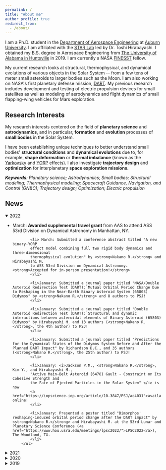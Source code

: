 ```yaml
---
permalink: /
title: "About me"
author_profile: true
redirect_from:
  - /about/
---
```


I am a Ph.D. student in the [Department of Aerospace Engineering](https://eng.auburn.edu/aero/)
at [Auburn University](http://www.auburn.edu/).
I am affiliated with the [STAR Lab](http://eng.auburn.edu/~mzh0114/index.html)
led by Dr. Toshi Hirabayashi. I obtained my B.S. degree in Aerospace Engineering from
[The University of Alabama in Huntsville](https://www.uah.edu/) in 2019. I am currently a NASA [FINESST](https://nspires.nasaprs.com/external/solicitations/summary!init.do?solId={3E72ED7E-1FBD-F815-5A4E-2DA033EF7449}&path=open) fellow.

My current research looks at structural, thermophysical, and dynamical evolutions of
various objects in the Solar System -- from a few tens of meter small asteroids to
larger bodies such as the Moon. I am also working on NASA's first planetary defense mission, [DART](https://dart.jhuapl.edu/). My previous research includes development and testing of
electric propulsion devices for small satellites as well as modeling of
aerodynamics and flight dynamics of small flapping-wing vehicles for Mars exploration.


Research Interests
---
My research interests centered on the field of **planetary science** and **astrodynamics**,
and in particular, **formation** and **evolution** processes of **small bodies**
in the Solar System.

I have been establishing unique techniques to better understand small bodies'
**structural conditions** and **dynamical evolutions** due to, for example,
**shape deformation** or **thermal imbalance** (known as the
[Yarkovsky](https://en.wikipedia.org/wiki/Yarkovsky_effect) and
[YORP](https://en.wikipedia.org/wiki/Yarkovsky%E2%80%93O%27Keefe%E2%80%93Radzievskii%E2%80%93Paddack_effect) effects).
I also investigate **trajectory design** and **optimization** for interplanetary
**space exploration missions**.

_**Keywords**: Planetary science; Astrodynamics; Small bodies; Structural modeling;
Thermophysical modeling; Spacecraft Guidance, Navigation, and Control (GN&C);
Trajectory design; Optimization; Electric propulsion_


News
---
<details open>
    <summary>2022</summary>
        <ul>
            <li> March: <strong>Awarded supplemental travel grant </strong> from
            AAS to attend ASS 53rd Division on Dynamical Astronomy in Manhattan, NY.
            </li>

            <li> March: Submitted a conference abstract titled "A new binary-YORP
            effect model combining full two rigid body dynamics and three-dimensional
            thermophysical evolution" by <strong>Nakano R.</strong> and Hirabayashi M.
            to ASS 53rd Division on Dynamical Astronomy. <strong>Accepted for in-person presentation!</strong>
            </li>

            <li>January: Submitted a journal paper titled "NASA/Double Asteroid Redirection Test (DART): Mutual Orbital Period Change Due to Reshaping in the Near-Earth Binary Asteroid System (65803) Didymos" by <strong>Nakano R.</strong> and 8 authors to PSJ!
            </li>

            <li>January: Submitted a journal paper titled "Double Asteroid Redirection Test (DART): Structural and dynamic interactions between asteroidal elements of Binary Asteroid (65803) Didymos" by Hirabayashi M. and 13 authors (<strong>Nakano R.</strong>, the 4th author) to PSJ!  
            </li>

            <li>January: Submitted a journal paper titled "Predictions for the Dynamical States of the Didymos System Before and After the Planned DART Impact" by Richardson D.C., and 35 authors (<strong>Nakano R.</strong>, the 25th author) to PSJ!
            </li>

            <li>January: <i>Jackson P.M., <strong>Nakano R.</strong>, Kim Y., and Hirabayashi M.,
            "Active Main-Belt Asteroid (6478) Gault - Constraint on Its Cohesive Strength and
            the Fate of Ejected Particles in the Solar System" </i> is now
            <a href="https://iopscience.iop.org/article/10.3847/PSJ/ac4031">available</a> online!
            </li>

            <li>January: Presented a poster titled "Dimorphos' reshaping-induced orbital period change after the DART impact" by <strong>Nakano R.</strong> and Hirabayashi M. at the 53rd Lunar and Planetary Science Conference (<a href="https://www.hou.usra.edu/meetings/lpsc2022/">LPSC2022</a>), The Woodland, TX.
            </li>
        </ul>
</details>
<details>
	<summary>2021</summary>
        <ul>
            <li>December: A journal paper titled "Active Main-Belt Asteroid (6478) Gault - Constraint on Its Cohesive Strength and
            the Fate of Ejected Particles in the Solar System" by Jackson P.M., <strong>Nakano R.</strong>, Kim Y., and Hirabayashi M.
            is <strong>accepted for publication in PSJ!</strong>
            </li>

            <li>November: <strong>Visited Vandenberg Space Force Base to see the DART spacecraft
            (<a href="https://www.jhuapl.edu/PressRelease/211124-nasa-johns-hopkins-apl-launch-first-planetary-defense-test-mission-to-double-asteroid-system">launch</a>) by SpaceX's Falcon 9 rocket!</strong>
            </li>

            <li>October: Submitted a conference abstract titled "Finite Element Thermophysical Model
            for the Yarkovsky and YORP Investigations - The YORP Effect's Insensitivity
            to Small Topographic Features" by <strong>Nakano R.</strong> and Hirabayashi M.
            to American Geophysical Union Fall Meeting 2021 (<a href="https://www.agu.org/Fall-Meeting">AGUFM2021</a>).
            <strong>Accepted for presentation!</strong>
            </li>

            <li>July: Presented a poster titled
            "Finite Element Modeling Approach Thermophysical Model to
            Characterize Irregularly Shaped Bodies’ Temperature Variation" by
            <strong>Nakano R.</strong> and Hirabayashi M. at the NASA Exploration
            Science Forum 2021 (<a href="https://lunarscience.arc.nasa.gov/nesfels2021/">NESF2021</a>).
            </li>

            <li>July: <strong>My <a href="https://nspires.nasaprs.com/external/solicitations/summary!init.do?solId=3E72ED7E1FBDF8155A4E2DA033EF7449&stack=redirect">FINESST</a>
            award was <a href="https://eng.auburn.edu/news/2021/07/nakano-finesst-award.html">featured</a> on the university website!</strong>
            </li>

            <li>July: Submitted a journal paper titled "Active Main-Belt Asteroid (6478) Gault - Constraint on Its Cohesive Strength and
            the Fate of Ejected Particles in the Solar System" by Jackson P.M.,
            <strong>Nakano R.</strong>, Kim Y., and Hirabayashi M. to PSJ!
            </li>

            <li>June: <strong>I am selected for the Future Investigators in NASA
            Earth and Space Science and Technology,
            <a href="https://nspires.nasaprs.com/external/solicitations/summary!init.do?solId=3E72ED7E1FBDF8155A4E2DA033EF7449&stack=redirect">
            FINESST</a>.
            Total of $135,000 funding support for the investigation of binary
            asteroids' dynamical evolution due to Binary-YORP effect.</strong>
            </li>

            <li>June: Submitted an extended abstract titled
            "Time-Optimal and Fuel-Optimal Trajectories for Asteroid Landing
            via Indirect Optimization" by <strong>Nakano R.</strong>, Taheri E., and Hirabayashi M. to the AIAA SciTech Forum 2022
            (<a href="https://www.aiaa.org/SciTech">SciTech2022</a>).
            <strong>Accepted for presentation!</strong>
            </li>

            <li>May: Submitted a conference abstract titled
            "Investigation of the YORP effect on asteroid (162173) Ryugu
            - An application of FEM approach thermophysical model" by
            <strong>Nakano R.</strong> and Hirabayashi M. to the Europlanet
            Science Congress 2021 (<a href="https://www.epsc2021.eu/home.html">EPSC2021</a>).
            <strong>Accepted for presentation!</strong>
            </li>

            <li>March: <strong>I passed my Qualifying Exam!</strong>
            </li>

            <li>February: Presented a poster titled
            "Finite Element Modeling Approach to Characterize Temperature Variations
            of Irregularly Shaped Bodies" by
            <strong>Nakano R.</strong> and Hirabayashi M. at the 52nd
            Lunar and Planetary Science Conference
            (<a href="https://www.hou.usra.edu/meetings/lpsc2021/">LPSC2021</a>).
            </li>

            <li>January: Submitted a conference abstract titled
            "NASA/Double Asteroid Redirection Test: Orbital perturbation by the
            ejecta collision driven reshaping of Didymos after the impact event"
            by <strong>Nakano R.</strong> and Hirabayashi M. to the 7th IAA
            Planetary Defense Conference
            (<a href="https://iaaspace.org/event/7th-iaa-planetary-defense-conference-2021/">PDC2021</a>).
            <strong>Accepted for presentation!</strong>
            </li>
        </ul>
</details>

<details>
	<summary>2020</summary>
        <ul>
            <li>December: Presented a poster titled "Dimorphos’ orbital perturbation
            induced by shape modification of Didymos after the DART impact" by
            <strong>Nakano R.</strong>, Hirabayashi M., and 10 authors
            at AGU Fall Meeting 2020
            (<a href="https://www.agu.org/Fall-Meeting-2020">AGUFM2020</a>)!
            </li>

            <li>July: <i>Hirabayashi M., <strong>Nakano R.</strong>, and 15 other
            authors, "Spin-driven evolution of asteroids’ top-shapes at fast
            and slow spins as seen from (101955) Bennu and (162173) Ryugu" </i> is now
            <a href="https://www.sciencedirect.com/science/article/pii/S0019103520303201?via%3Dihub">available</a>
            online!
            </li>

            <li>June: A journal paper titled "Spin-driven evolution of asteroids’
            top-shapes at fast and slow spins as seen from (101955) Bennu and
            (162173) Ryugu" by Hirabayashi M., <strong>Nakano R.</strong>,
            and 15 authors is <strong>accepted for publication in Icarus!</strong>
            </li>

            <li>July: Presented a poster titled "Mass-shedding Activities of
            Asteroid (3200) Phaethon Enhanced by Its Rotation" by
            <strong>Nakano R.</strong> and Hirabayashi M. at NASA Exploration
            Science Forum 2020
            (<a href="https://lunarscience.arc.nasa.gov/nesf2020/">NESF2020</a>).
            <strong>Awarded 1st place for the student poster competition!</strong>
            </li>

            <li>May: Submitted a conference abstract titled "Mass-shedding Activities
            of Asteroid (3200) Phaethon Enhanced by Its Rotation - Its Implication
            to Asteroid Pairs" by <strong>Nakano R.</strong> and Hirabayashi M.
            to the Europlanet Science Congress 2020
            (<a href="https://www.epsc2020.eu/home.html">EPSC2020</a>).
            <strong> Accepted for presentation!</strong>
            </li>

            <li>March: <i><strong>Nakano R.</strong> and Hirabayashi M.,
            "Mass-shedding Activities of Asteroid (3200) Phaethon Enhanced by
            Its Rotation"</i> is now
            <a href="https://iopscience.iop.org/article/10.3847/2041-8213/ab7d36">available</a>
            online!
            </li>

            <li>March: A journal paper titled "Mass-shedding Activities of
            Asteroid (3200) Phaethon Enhanced by Its Rotation" is <strong>
            accepted for publication in ApJL!</strong>
            </li>

            <li>January: Submitted a journal paper titled "Mass-shedding Activities
            of Asteroid (3200) Phaethon Enhanced by Its Rotation" by
            <strong>Nakano R.</strong> and Hirabayashi M. to ApJL.
            </li>

            <li>January: Submitted a conference abstract titled
            "MASS SHEDDING ACTIVITIES OF ASTEROID (3200) PHAETHON ENHANCED
            BY ITS ROTATION" by <strong>Nakano R.</strong> and Hirabayashi M.
            to the 51st Lunar and Planetary Science Conference
            (<a href="https://www.hou.usra.edu/meetings/lpsc2020/">LPSC2020</a>),
            The Woodland, TX. <strong>Accepted for presentation!</strong>
            (Cancelled due to COVID19 outbreak)
            </li>
        </ul>
</details>

<details>
	<summary>2019</summary>
      <ul>
        <li>August: <strong>Started my Ph.D. program</strong> in the Department of
            Aerospace Engineering at Auburn University and <strong>joined the STAR Lab</strong>
            led by Dr. Toshi Hirabayashi!
            </li>
        <li>May: Graduated from The University of Alabama in Huntsville
            with highest honor. I would like to thank my undergraduate research
            advisors, Dr. Gabe Xu and Dr. Chang-kwon Kang, whose guidance and
            support were invaluable to me during my 3 years at UAH!
            </li>
        </ul>
</details>
